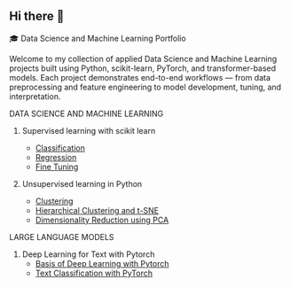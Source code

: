 ## Hi there 👋
🎓 Data Science and Machine Learning Portfolio

Welcome to my collection of applied Data Science and Machine Learning projects built using Python, scikit-learn, PyTorch, and transformer-based models. Each project demonstrates end-to-end workflows — from data preprocessing and feature engineering to model development, tuning, and interpretation.

DATA SCIENCE AND MACHINE LEARNING 
1. Supervised learning with scikit learn
   - [Classification](https://github.com/Joe-Naz01/telecom-churn-knn)
   - [Regression](https://github.com/Joe-Naz01/advertising-sales-regression)
   - [Fine Tuning](https://github.com/Joe-Naz01/fine_tuning_supervised)

2. Unsupervised learning in Python
   - [Clustering](https://github.com/Joe-Naz01/clustering)
   - [Hierarchical Clustering and t-SNE](https://github.com/Joe-Naz01/t-sne_cluster)
   - [Dimensionality Reduction using PCA](https://github.com/Joe-Naz01/dimensionality-reduction)


LARGE LANGUAGE MODELS
1. Deep Learning for Text with Pytorch
   - [Basis of Deep Learning with Pytorch](https://github.com/Joe-Naz01/text-preprocessing-pytorch)
   - [Text Classification with PyTorch](https://github.com/Joe-Naz01/text-classification-nlp/tree/main)
